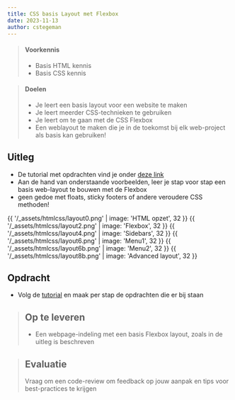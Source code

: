 ```yaml
---
title: CSS basis Layout met Flexbox
date: 2023-11-13
author: cstegeman
---
```


> #### Voorkennis
> * Basis HTML kennis
> * Basis CSS kennis

> #### Doelen
> * Je leert een basis layout voor een website te maken
> * Je leert meerder CSS-technieken te gebruiken
> * Je leert om te gaan met de CSS Flexbox
> * Een weblayout te maken die je in de toekomst bij elk web-project als basis kan gebruiken!

## Uitleg
* De tutorial met opdrachten vind je onder [deze link](https://std.stegion.nl/cs_codebase/css10_layout_flex/index.html)
* Aan de hand van onderstaande voorbeelden, leer je stap voor stap een basis web-layout te bouwen met de Flexbox
* geen gedoe met floats, sticky footers of andere veroudere CSS methoden! 

{{ '/_assets/htmlcss/layout0.png' | image: 'HTML opzet',        32 }}
{{ '/_assets/htmlcss/layout2.png' | image: 'Flexbox',           32 }}
{{ '/_assets/htmlcss/layout4.png' | image: 'Sidebars',          32 }}
{{ '/_assets/htmlcss/layout6.png' | image: 'Menu1',             32 }}
{{ '/_assets/htmlcss/layout6b.png' | image: 'Menu2',            32 }}
{{ '/_assets/htmlcss/layout8b.png' | image: 'Advanced layout',  32 }} 

## Opdracht
* Volg de [tutorial](https://std.stegion.nl/cs_codebase/css10_layout_flex/index.html) en maak per stap de opdrachten die er bij staan

> ## Op te leveren
> * Een webpage-indeling met een basis Flexbox layout, zoals in de uitleg is beschreven 

> ## Evaluatie
> Vraag om een code-review om feedback op jouw aanpak en tips voor best-practices te krijgen<br>
